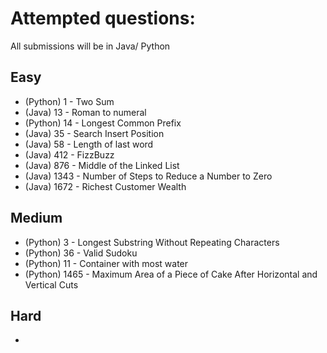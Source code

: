 # Attempted questions:
All submissions will be in Java/ Python
## Easy
- (Python) 1 - Two Sum 
- (Java) 13 - Roman to numeral
- (Python) 14 - Longest Common Prefix
- (Java) 35 - Search Insert Position
- (Java) 58 - Length of last word
- (Java) 412 - FizzBuzz
- (Java) 876 - Middle of the Linked List
- (Java) 1343 - Number of Steps to Reduce a Number to Zero
- (Java) 1672 - Richest Customer Wealth

## Medium
- (Python) 3 - Longest Substring Without Repeating Characters
- (Python) 36 - Valid Sudoku
- (Python) 11 - Container with most water
- (Python) 1465 - Maximum Area of a Piece of Cake After Horizontal and Vertical Cuts 

## Hard
-
